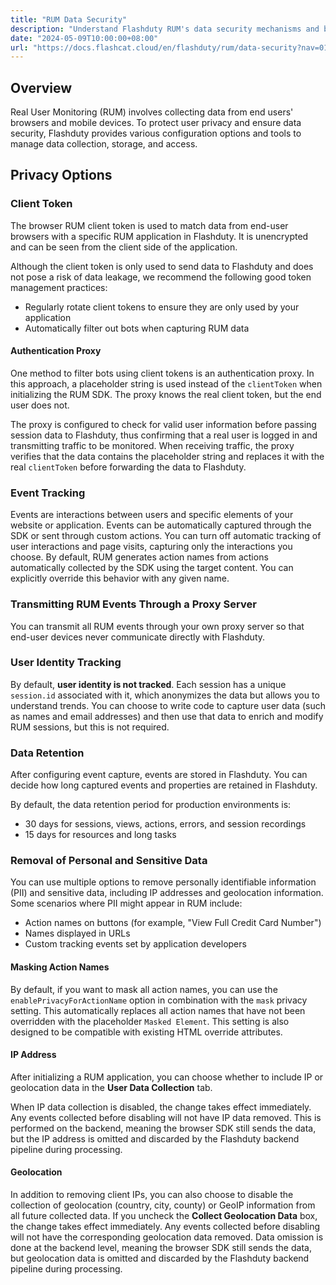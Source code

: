```yaml
---
title: "RUM Data Security"
description: "Understand Flashduty RUM's data security mechanisms and best practices to ensure the security and privacy protection of user data."
date: "2024-05-09T10:00:00+08:00"
url: "https://docs.flashcat.cloud/en/flashduty/rum/data-security?nav=01JCQ7A4N4WRWNXW8EWEHXCMF5"
---
```


## Overview

Real User Monitoring (RUM) involves collecting data from end users' browsers and mobile devices. To protect user privacy and ensure data security, Flashduty provides various configuration options and tools to manage data collection, storage, and access.

## Privacy Options

### Client Token

The browser RUM client token is used to match data from end-user browsers with a specific RUM application in Flashduty. It is unencrypted and can be seen from the client side of the application.

Although the client token is only used to send data to Flashduty and does not pose a risk of data leakage, we recommend the following good token management practices:

- Regularly rotate client tokens to ensure they are only used by your application
- Automatically filter out bots when capturing RUM data

#### Authentication Proxy

One method to filter bots using client tokens is an authentication proxy. In this approach, a placeholder string is used instead of the `clientToken` when initializing the RUM SDK. The proxy knows the real client token, but the end user does not.

The proxy is configured to check for valid user information before passing session data to Flashduty, thus confirming that a real user is logged in and transmitting traffic to be monitored. When receiving traffic, the proxy verifies that the data contains the placeholder string and replaces it with the real `clientToken` before forwarding the data to Flashduty.

### Event Tracking

Events are interactions between users and specific elements of your website or application. Events can be automatically captured through the SDK or sent through custom actions. You can turn off automatic tracking of user interactions and page visits, capturing only the interactions you choose. By default, RUM generates action names from actions automatically collected by the SDK using the target content. You can explicitly override this behavior with any given name.

### Transmitting RUM Events Through a Proxy Server

You can transmit all RUM events through your own proxy server so that end-user devices never communicate directly with Flashduty.

### User Identity Tracking

By default, **user identity is not tracked**. Each session has a unique `session.id` associated with it, which anonymizes the data but allows you to understand trends. You can choose to write code to capture user data (such as names and email addresses) and then use that data to enrich and modify RUM sessions, but this is not required.

### Data Retention

After configuring event capture, events are stored in Flashduty. You can decide how long captured events and properties are retained in Flashduty.

By default, the data retention period for production environments is:

- 30 days for sessions, views, actions, errors, and session recordings
- 15 days for resources and long tasks

### Removal of Personal and Sensitive Data

You can use multiple options to remove personally identifiable information (PII) and sensitive data, including IP addresses and geolocation information. Some scenarios where PII might appear in RUM include:

- Action names on buttons (for example, "View Full Credit Card Number")
- Names displayed in URLs
- Custom tracking events set by application developers

#### Masking Action Names

By default, if you want to mask all action names, you can use the `enablePrivacyForActionName` option in combination with the `mask` privacy setting. This automatically replaces all action names that have not been overridden with the placeholder `Masked Element`. This setting is also designed to be compatible with existing HTML override attributes.

#### IP Address

After initializing a RUM application, you can choose whether to include IP or geolocation data in the **User Data Collection** tab.

When IP data collection is disabled, the change takes effect immediately. Any events collected before disabling will not have IP data removed. This is performed on the backend, meaning the browser SDK still sends the data, but the IP address is omitted and discarded by the Flashduty backend pipeline during processing.

#### Geolocation

In addition to removing client IPs, you can also choose to disable the collection of geolocation (country, city, county) or GeoIP information from all future collected data. If you uncheck the **Collect Geolocation Data** box, the change takes effect immediately. Any events collected before disabling will not have the corresponding geolocation data removed. Data omission is done at the backend level, meaning the browser SDK still sends the data, but geolocation data is omitted and discarded by the Flashduty backend pipeline during processing. 